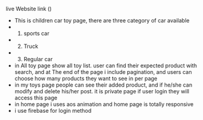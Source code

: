 live Website link ()

- This is children car toy page, there are three category of car available  
 - 1. sports car
 - 2. Truck
 - 3. Regular car   
- in All toy page show all toy list. user can find their expected product with search, and at The end of the page i include pagination, and users can choose how many products they want to see in per page
- in my toys page people can see their added product, and if he/she can modify and delete his/her post. it is private page if user login they will access this page
- in home page i uses aos animation and home page is totally responsive
- i use firebase for login method
